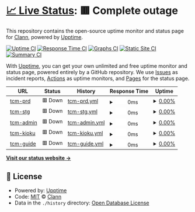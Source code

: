 # [📈 Live Status](https://clann-inc.github.io/tcm-upptime): <!--live status--> **🟥 Complete outage**

This repository contains the open-source uptime monitor and status page for [Clann](https://clann-inc.com/), powered by [Upptime](https://github.com/upptime/upptime).

[![Uptime CI](https://github.com/clann-inc/tcm-upptime/workflows/Uptime%20CI/badge.svg)](https://github.com/clann-inc/tcm-upptime/actions?query=workflow%3A%22Uptime+CI%22)
[![Response Time CI](https://github.com/clann-inc/tcm-upptime/workflows/Response%20Time%20CI/badge.svg)](https://github.com/clann-inc/tcm-upptime/actions?query=workflow%3A%22Response+Time+CI%22)
[![Graphs CI](https://github.com/clann-inc/tcm-upptime/workflows/Graphs%20CI/badge.svg)](https://github.com/clann-inc/tcm-upptime/actions?query=workflow%3A%22Graphs+CI%22)
[![Static Site CI](https://github.com/clann-inc/tcm-upptime/workflows/Static%20Site%20CI/badge.svg)](https://github.com/clann-inc/tcm-upptime/actions?query=workflow%3A%22Static+Site+CI%22)
[![Summary CI](https://github.com/clann-inc/tcm-upptime/workflows/Summary%20CI/badge.svg)](https://github.com/clann-inc/tcm-upptime/actions?query=workflow%3A%22Summary+CI%22)

With [Upptime](https://upptime.js.org), you can get your own unlimited and free uptime monitor and status page, powered entirely by a GitHub repository. We use [Issues](https://github.com/clann-inc/tcm-upptime/issues) as incident reports, [Actions](https://github.com/clann-inc/tcm-upptime/actions) as uptime monitors, and [Pages](https://clann-inc.github.io/tcm-upptime) for the status page.

<!--start: status pages-->
<!-- This summary is generated by Upptime (https://github.com/upptime/upptime) -->
<!-- Do not edit this manually, your changes will be overwritten -->
<!-- prettier-ignore -->
| URL | Status | History | Response Time | Uptime |
| --- | ------ | ------- | ------------- | ------ |
| <img alt="" src="https://icons.duckduckgo.com/ip3/tcm-prd.clann.dev.ico" height="13"> [tcm-prd](https://tcm-prd.clann.dev/) | 🟥 Down | [tcm-prd.yml](https://github.com/clann-inc/tcm-upptime/commits/HEAD/history/tcm-prd.yml) | <details><summary><img alt="Response time graph" src="./graphs/tcm-prd/response-time-week.png" height="20"> 0ms</summary><br><a href="https://clann-inc.github.io/tcm-upptime/history/tcm-prd"><img alt="Response time 602" src="https://img.shields.io/endpoint?url=https%3A%2F%2Fraw.githubusercontent.com%2Fclann-inc%2Ftcm-upptime%2FHEAD%2Fapi%2Ftcm-prd%2Fresponse-time.json"></a><br><a href="https://clann-inc.github.io/tcm-upptime/history/tcm-prd"><img alt="24-hour response time 0" src="https://img.shields.io/endpoint?url=https%3A%2F%2Fraw.githubusercontent.com%2Fclann-inc%2Ftcm-upptime%2FHEAD%2Fapi%2Ftcm-prd%2Fresponse-time-day.json"></a><br><a href="https://clann-inc.github.io/tcm-upptime/history/tcm-prd"><img alt="7-day response time 0" src="https://img.shields.io/endpoint?url=https%3A%2F%2Fraw.githubusercontent.com%2Fclann-inc%2Ftcm-upptime%2FHEAD%2Fapi%2Ftcm-prd%2Fresponse-time-week.json"></a><br><a href="https://clann-inc.github.io/tcm-upptime/history/tcm-prd"><img alt="30-day response time 664" src="https://img.shields.io/endpoint?url=https%3A%2F%2Fraw.githubusercontent.com%2Fclann-inc%2Ftcm-upptime%2FHEAD%2Fapi%2Ftcm-prd%2Fresponse-time-month.json"></a><br><a href="https://clann-inc.github.io/tcm-upptime/history/tcm-prd"><img alt="1-year response time 602" src="https://img.shields.io/endpoint?url=https%3A%2F%2Fraw.githubusercontent.com%2Fclann-inc%2Ftcm-upptime%2FHEAD%2Fapi%2Ftcm-prd%2Fresponse-time-year.json"></a></details> | <details><summary><a href="https://clann-inc.github.io/tcm-upptime/history/tcm-prd">0.00%</a></summary><a href="https://clann-inc.github.io/tcm-upptime/history/tcm-prd"><img alt="All-time uptime 34.00%" src="https://img.shields.io/endpoint?url=https%3A%2F%2Fraw.githubusercontent.com%2Fclann-inc%2Ftcm-upptime%2FHEAD%2Fapi%2Ftcm-prd%2Fuptime.json"></a><br><a href="https://clann-inc.github.io/tcm-upptime/history/tcm-prd"><img alt="24-hour uptime 0.00%" src="https://img.shields.io/endpoint?url=https%3A%2F%2Fraw.githubusercontent.com%2Fclann-inc%2Ftcm-upptime%2FHEAD%2Fapi%2Ftcm-prd%2Fuptime-day.json"></a><br><a href="https://clann-inc.github.io/tcm-upptime/history/tcm-prd"><img alt="7-day uptime 0.00%" src="https://img.shields.io/endpoint?url=https%3A%2F%2Fraw.githubusercontent.com%2Fclann-inc%2Ftcm-upptime%2FHEAD%2Fapi%2Ftcm-prd%2Fuptime-week.json"></a><br><a href="https://clann-inc.github.io/tcm-upptime/history/tcm-prd"><img alt="30-day uptime 11.75%" src="https://img.shields.io/endpoint?url=https%3A%2F%2Fraw.githubusercontent.com%2Fclann-inc%2Ftcm-upptime%2FHEAD%2Fapi%2Ftcm-prd%2Fuptime-month.json"></a><br><a href="https://clann-inc.github.io/tcm-upptime/history/tcm-prd"><img alt="1-year uptime 34.00%" src="https://img.shields.io/endpoint?url=https%3A%2F%2Fraw.githubusercontent.com%2Fclann-inc%2Ftcm-upptime%2FHEAD%2Fapi%2Ftcm-prd%2Fuptime-year.json"></a></details>
| <img alt="" src="https://icons.duckduckgo.com/ip3/tcm-stg.clann.dev.ico" height="13"> [tcm-stg](https://tcm-stg.clann.dev/) | 🟥 Down | [tcm-stg.yml](https://github.com/clann-inc/tcm-upptime/commits/HEAD/history/tcm-stg.yml) | <details><summary><img alt="Response time graph" src="./graphs/tcm-stg/response-time-week.png" height="20"> 0ms</summary><br><a href="https://clann-inc.github.io/tcm-upptime/history/tcm-stg"><img alt="Response time 602" src="https://img.shields.io/endpoint?url=https%3A%2F%2Fraw.githubusercontent.com%2Fclann-inc%2Ftcm-upptime%2FHEAD%2Fapi%2Ftcm-stg%2Fresponse-time.json"></a><br><a href="https://clann-inc.github.io/tcm-upptime/history/tcm-stg"><img alt="24-hour response time 0" src="https://img.shields.io/endpoint?url=https%3A%2F%2Fraw.githubusercontent.com%2Fclann-inc%2Ftcm-upptime%2FHEAD%2Fapi%2Ftcm-stg%2Fresponse-time-day.json"></a><br><a href="https://clann-inc.github.io/tcm-upptime/history/tcm-stg"><img alt="7-day response time 0" src="https://img.shields.io/endpoint?url=https%3A%2F%2Fraw.githubusercontent.com%2Fclann-inc%2Ftcm-upptime%2FHEAD%2Fapi%2Ftcm-stg%2Fresponse-time-week.json"></a><br><a href="https://clann-inc.github.io/tcm-upptime/history/tcm-stg"><img alt="30-day response time 643" src="https://img.shields.io/endpoint?url=https%3A%2F%2Fraw.githubusercontent.com%2Fclann-inc%2Ftcm-upptime%2FHEAD%2Fapi%2Ftcm-stg%2Fresponse-time-month.json"></a><br><a href="https://clann-inc.github.io/tcm-upptime/history/tcm-stg"><img alt="1-year response time 602" src="https://img.shields.io/endpoint?url=https%3A%2F%2Fraw.githubusercontent.com%2Fclann-inc%2Ftcm-upptime%2FHEAD%2Fapi%2Ftcm-stg%2Fresponse-time-year.json"></a></details> | <details><summary><a href="https://clann-inc.github.io/tcm-upptime/history/tcm-stg">0.00%</a></summary><a href="https://clann-inc.github.io/tcm-upptime/history/tcm-stg"><img alt="All-time uptime 0.04%" src="https://img.shields.io/endpoint?url=https%3A%2F%2Fraw.githubusercontent.com%2Fclann-inc%2Ftcm-upptime%2FHEAD%2Fapi%2Ftcm-stg%2Fuptime.json"></a><br><a href="https://clann-inc.github.io/tcm-upptime/history/tcm-stg"><img alt="24-hour uptime 0.00%" src="https://img.shields.io/endpoint?url=https%3A%2F%2Fraw.githubusercontent.com%2Fclann-inc%2Ftcm-upptime%2FHEAD%2Fapi%2Ftcm-stg%2Fuptime-day.json"></a><br><a href="https://clann-inc.github.io/tcm-upptime/history/tcm-stg"><img alt="7-day uptime 0.00%" src="https://img.shields.io/endpoint?url=https%3A%2F%2Fraw.githubusercontent.com%2Fclann-inc%2Ftcm-upptime%2FHEAD%2Fapi%2Ftcm-stg%2Fuptime-week.json"></a><br><a href="https://clann-inc.github.io/tcm-upptime/history/tcm-stg"><img alt="30-day uptime 0.00%" src="https://img.shields.io/endpoint?url=https%3A%2F%2Fraw.githubusercontent.com%2Fclann-inc%2Ftcm-upptime%2FHEAD%2Fapi%2Ftcm-stg%2Fuptime-month.json"></a><br><a href="https://clann-inc.github.io/tcm-upptime/history/tcm-stg"><img alt="1-year uptime 0.04%" src="https://img.shields.io/endpoint?url=https%3A%2F%2Fraw.githubusercontent.com%2Fclann-inc%2Ftcm-upptime%2FHEAD%2Fapi%2Ftcm-stg%2Fuptime-year.json"></a></details>
| <img alt="" src="https://icons.duckduckgo.com/ip3/tcm-admin.clann.dev.ico" height="13"> [tcm-admin](https://tcm-admin.clann.dev/) | 🟥 Down | [tcm-admin.yml](https://github.com/clann-inc/tcm-upptime/commits/HEAD/history/tcm-admin.yml) | <details><summary><img alt="Response time graph" src="./graphs/tcm-admin/response-time-week.png" height="20"> 0ms</summary><br><a href="https://clann-inc.github.io/tcm-upptime/history/tcm-admin"><img alt="Response time 807" src="https://img.shields.io/endpoint?url=https%3A%2F%2Fraw.githubusercontent.com%2Fclann-inc%2Ftcm-upptime%2FHEAD%2Fapi%2Ftcm-admin%2Fresponse-time.json"></a><br><a href="https://clann-inc.github.io/tcm-upptime/history/tcm-admin"><img alt="24-hour response time 0" src="https://img.shields.io/endpoint?url=https%3A%2F%2Fraw.githubusercontent.com%2Fclann-inc%2Ftcm-upptime%2FHEAD%2Fapi%2Ftcm-admin%2Fresponse-time-day.json"></a><br><a href="https://clann-inc.github.io/tcm-upptime/history/tcm-admin"><img alt="7-day response time 0" src="https://img.shields.io/endpoint?url=https%3A%2F%2Fraw.githubusercontent.com%2Fclann-inc%2Ftcm-upptime%2FHEAD%2Fapi%2Ftcm-admin%2Fresponse-time-week.json"></a><br><a href="https://clann-inc.github.io/tcm-upptime/history/tcm-admin"><img alt="30-day response time 844" src="https://img.shields.io/endpoint?url=https%3A%2F%2Fraw.githubusercontent.com%2Fclann-inc%2Ftcm-upptime%2FHEAD%2Fapi%2Ftcm-admin%2Fresponse-time-month.json"></a><br><a href="https://clann-inc.github.io/tcm-upptime/history/tcm-admin"><img alt="1-year response time 807" src="https://img.shields.io/endpoint?url=https%3A%2F%2Fraw.githubusercontent.com%2Fclann-inc%2Ftcm-upptime%2FHEAD%2Fapi%2Ftcm-admin%2Fresponse-time-year.json"></a></details> | <details><summary><a href="https://clann-inc.github.io/tcm-upptime/history/tcm-admin">0.00%</a></summary><a href="https://clann-inc.github.io/tcm-upptime/history/tcm-admin"><img alt="All-time uptime 76.36%" src="https://img.shields.io/endpoint?url=https%3A%2F%2Fraw.githubusercontent.com%2Fclann-inc%2Ftcm-upptime%2FHEAD%2Fapi%2Ftcm-admin%2Fuptime.json"></a><br><a href="https://clann-inc.github.io/tcm-upptime/history/tcm-admin"><img alt="24-hour uptime 0.00%" src="https://img.shields.io/endpoint?url=https%3A%2F%2Fraw.githubusercontent.com%2Fclann-inc%2Ftcm-upptime%2FHEAD%2Fapi%2Ftcm-admin%2Fuptime-day.json"></a><br><a href="https://clann-inc.github.io/tcm-upptime/history/tcm-admin"><img alt="7-day uptime 0.00%" src="https://img.shields.io/endpoint?url=https%3A%2F%2Fraw.githubusercontent.com%2Fclann-inc%2Ftcm-upptime%2FHEAD%2Fapi%2Ftcm-admin%2Fuptime-week.json"></a><br><a href="https://clann-inc.github.io/tcm-upptime/history/tcm-admin"><img alt="30-day uptime 69.23%" src="https://img.shields.io/endpoint?url=https%3A%2F%2Fraw.githubusercontent.com%2Fclann-inc%2Ftcm-upptime%2FHEAD%2Fapi%2Ftcm-admin%2Fuptime-month.json"></a><br><a href="https://clann-inc.github.io/tcm-upptime/history/tcm-admin"><img alt="1-year uptime 76.36%" src="https://img.shields.io/endpoint?url=https%3A%2F%2Fraw.githubusercontent.com%2Fclann-inc%2Ftcm-upptime%2FHEAD%2Fapi%2Ftcm-admin%2Fuptime-year.json"></a></details>
| <img alt="" src="https://icons.duckduckgo.com/ip3/tcm-kioku.clann.dev.ico" height="13"> [tcm-kioku](https://tcm-kioku.clann.dev/) | 🟥 Down | [tcm-kioku.yml](https://github.com/clann-inc/tcm-upptime/commits/HEAD/history/tcm-kioku.yml) | <details><summary><img alt="Response time graph" src="./graphs/tcm-kioku/response-time-week.png" height="20"> 0ms</summary><br><a href="https://clann-inc.github.io/tcm-upptime/history/tcm-kioku"><img alt="Response time 963" src="https://img.shields.io/endpoint?url=https%3A%2F%2Fraw.githubusercontent.com%2Fclann-inc%2Ftcm-upptime%2FHEAD%2Fapi%2Ftcm-kioku%2Fresponse-time.json"></a><br><a href="https://clann-inc.github.io/tcm-upptime/history/tcm-kioku"><img alt="24-hour response time 0" src="https://img.shields.io/endpoint?url=https%3A%2F%2Fraw.githubusercontent.com%2Fclann-inc%2Ftcm-upptime%2FHEAD%2Fapi%2Ftcm-kioku%2Fresponse-time-day.json"></a><br><a href="https://clann-inc.github.io/tcm-upptime/history/tcm-kioku"><img alt="7-day response time 0" src="https://img.shields.io/endpoint?url=https%3A%2F%2Fraw.githubusercontent.com%2Fclann-inc%2Ftcm-upptime%2FHEAD%2Fapi%2Ftcm-kioku%2Fresponse-time-week.json"></a><br><a href="https://clann-inc.github.io/tcm-upptime/history/tcm-kioku"><img alt="30-day response time 1076" src="https://img.shields.io/endpoint?url=https%3A%2F%2Fraw.githubusercontent.com%2Fclann-inc%2Ftcm-upptime%2FHEAD%2Fapi%2Ftcm-kioku%2Fresponse-time-month.json"></a><br><a href="https://clann-inc.github.io/tcm-upptime/history/tcm-kioku"><img alt="1-year response time 963" src="https://img.shields.io/endpoint?url=https%3A%2F%2Fraw.githubusercontent.com%2Fclann-inc%2Ftcm-upptime%2FHEAD%2Fapi%2Ftcm-kioku%2Fresponse-time-year.json"></a></details> | <details><summary><a href="https://clann-inc.github.io/tcm-upptime/history/tcm-kioku">0.00%</a></summary><a href="https://clann-inc.github.io/tcm-upptime/history/tcm-kioku"><img alt="All-time uptime 70.51%" src="https://img.shields.io/endpoint?url=https%3A%2F%2Fraw.githubusercontent.com%2Fclann-inc%2Ftcm-upptime%2FHEAD%2Fapi%2Ftcm-kioku%2Fuptime.json"></a><br><a href="https://clann-inc.github.io/tcm-upptime/history/tcm-kioku"><img alt="24-hour uptime 0.00%" src="https://img.shields.io/endpoint?url=https%3A%2F%2Fraw.githubusercontent.com%2Fclann-inc%2Ftcm-upptime%2FHEAD%2Fapi%2Ftcm-kioku%2Fuptime-day.json"></a><br><a href="https://clann-inc.github.io/tcm-upptime/history/tcm-kioku"><img alt="7-day uptime 0.00%" src="https://img.shields.io/endpoint?url=https%3A%2F%2Fraw.githubusercontent.com%2Fclann-inc%2Ftcm-upptime%2FHEAD%2Fapi%2Ftcm-kioku%2Fuptime-week.json"></a><br><a href="https://clann-inc.github.io/tcm-upptime/history/tcm-kioku"><img alt="30-day uptime 61.63%" src="https://img.shields.io/endpoint?url=https%3A%2F%2Fraw.githubusercontent.com%2Fclann-inc%2Ftcm-upptime%2FHEAD%2Fapi%2Ftcm-kioku%2Fuptime-month.json"></a><br><a href="https://clann-inc.github.io/tcm-upptime/history/tcm-kioku"><img alt="1-year uptime 70.51%" src="https://img.shields.io/endpoint?url=https%3A%2F%2Fraw.githubusercontent.com%2Fclann-inc%2Ftcm-upptime%2FHEAD%2Fapi%2Ftcm-kioku%2Fuptime-year.json"></a></details>
| <img alt="" src="https://icons.duckduckgo.com/ip3/tcm-guide.clann.dev.ico" height="13"> [tcm-guide](https://tcm-guide.clann.dev/) | 🟥 Down | [tcm-guide.yml](https://github.com/clann-inc/tcm-upptime/commits/HEAD/history/tcm-guide.yml) | <details><summary><img alt="Response time graph" src="./graphs/tcm-guide/response-time-week.png" height="20"> 0ms</summary><br><a href="https://clann-inc.github.io/tcm-upptime/history/tcm-guide"><img alt="Response time 868" src="https://img.shields.io/endpoint?url=https%3A%2F%2Fraw.githubusercontent.com%2Fclann-inc%2Ftcm-upptime%2FHEAD%2Fapi%2Ftcm-guide%2Fresponse-time.json"></a><br><a href="https://clann-inc.github.io/tcm-upptime/history/tcm-guide"><img alt="24-hour response time 0" src="https://img.shields.io/endpoint?url=https%3A%2F%2Fraw.githubusercontent.com%2Fclann-inc%2Ftcm-upptime%2FHEAD%2Fapi%2Ftcm-guide%2Fresponse-time-day.json"></a><br><a href="https://clann-inc.github.io/tcm-upptime/history/tcm-guide"><img alt="7-day response time 0" src="https://img.shields.io/endpoint?url=https%3A%2F%2Fraw.githubusercontent.com%2Fclann-inc%2Ftcm-upptime%2FHEAD%2Fapi%2Ftcm-guide%2Fresponse-time-week.json"></a><br><a href="https://clann-inc.github.io/tcm-upptime/history/tcm-guide"><img alt="30-day response time 996" src="https://img.shields.io/endpoint?url=https%3A%2F%2Fraw.githubusercontent.com%2Fclann-inc%2Ftcm-upptime%2FHEAD%2Fapi%2Ftcm-guide%2Fresponse-time-month.json"></a><br><a href="https://clann-inc.github.io/tcm-upptime/history/tcm-guide"><img alt="1-year response time 868" src="https://img.shields.io/endpoint?url=https%3A%2F%2Fraw.githubusercontent.com%2Fclann-inc%2Ftcm-upptime%2FHEAD%2Fapi%2Ftcm-guide%2Fresponse-time-year.json"></a></details> | <details><summary><a href="https://clann-inc.github.io/tcm-upptime/history/tcm-guide">0.00%</a></summary><a href="https://clann-inc.github.io/tcm-upptime/history/tcm-guide"><img alt="All-time uptime 70.51%" src="https://img.shields.io/endpoint?url=https%3A%2F%2Fraw.githubusercontent.com%2Fclann-inc%2Ftcm-upptime%2FHEAD%2Fapi%2Ftcm-guide%2Fuptime.json"></a><br><a href="https://clann-inc.github.io/tcm-upptime/history/tcm-guide"><img alt="24-hour uptime 0.00%" src="https://img.shields.io/endpoint?url=https%3A%2F%2Fraw.githubusercontent.com%2Fclann-inc%2Ftcm-upptime%2FHEAD%2Fapi%2Ftcm-guide%2Fuptime-day.json"></a><br><a href="https://clann-inc.github.io/tcm-upptime/history/tcm-guide"><img alt="7-day uptime 0.00%" src="https://img.shields.io/endpoint?url=https%3A%2F%2Fraw.githubusercontent.com%2Fclann-inc%2Ftcm-upptime%2FHEAD%2Fapi%2Ftcm-guide%2Fuptime-week.json"></a><br><a href="https://clann-inc.github.io/tcm-upptime/history/tcm-guide"><img alt="30-day uptime 61.63%" src="https://img.shields.io/endpoint?url=https%3A%2F%2Fraw.githubusercontent.com%2Fclann-inc%2Ftcm-upptime%2FHEAD%2Fapi%2Ftcm-guide%2Fuptime-month.json"></a><br><a href="https://clann-inc.github.io/tcm-upptime/history/tcm-guide"><img alt="1-year uptime 70.51%" src="https://img.shields.io/endpoint?url=https%3A%2F%2Fraw.githubusercontent.com%2Fclann-inc%2Ftcm-upptime%2FHEAD%2Fapi%2Ftcm-guide%2Fuptime-year.json"></a></details>

<!--end: status pages-->

[**Visit our status website →**](https://clann-inc.github.io/tcm-upptime)

## 📄 License

- Powered by: [Upptime](https://github.com/upptime/upptime)
- Code: [MIT](./LICENSE) © [Clann](https://clann-inc.com/)
- Data in the `./history` directory: [Open Database License](https://opendatacommons.org/licenses/odbl/1-0/)

